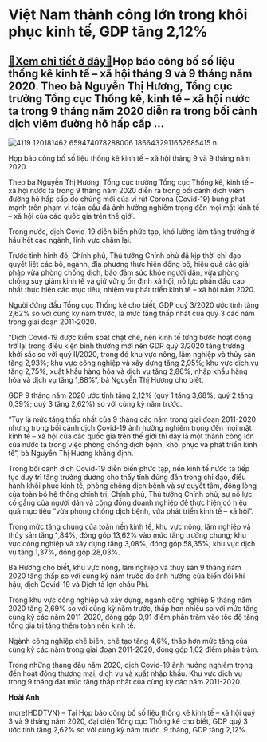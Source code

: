 Việt Nam thành công lớn trong khôi phục kinh tế, GDP tăng 2,12%
===============================================================

[:gift:Xem chi tiết ở đây:gift:](https://hddtvn.com/viet-nam-thanh-cong-lon-trong-khoi-phuc-kinh-te-gdp-tang-212/)Họp báo công bố số liệu thống kê kinh tế – xã hội tháng 9 và 9 tháng năm 2020. Theo bà Nguyễn Thị Hương, Tổng cục trưởng Tổng cục Thống kê, kinh tế – xã hội nước ta trong 9 tháng năm 2020 diễn ra trong bối cảnh dịch viêm đường hô hấp cấp …
-----------------------------------------------------------------------------------------------------------------------------------------------------------------------------------------------------------------------------------------------





![4119 120181462 659474078288006 1866432911652685415 n](https://haiquanonline.com.vn/stores/news_dataimages/hienntt/092020/29/09/4119_120181462_659474078288006_1866432911652685415_n.jpg?rt=20200929101426 "undefined")


Họp báo công bố số liệu thống kê kinh tế – xã hội tháng 9 và 9 tháng năm 2020.



Theo bà Nguyễn Thị Hương, Tổng cục trưởng Tổng cục Thống kê, kinh tế – xã hội nước ta trong 9 tháng năm 2020 diễn ra trong bối cảnh dịch viêm đường hô hấp cấp do chủng mới của vi rút Corona (Covid-19) bùng phát mạnh trên phạm vi toàn cầu đã ảnh hưởng nghiêm trọng đến mọi mặt kinh tế – xã hội của các quốc gia trên thế giới.


Trong nước, dịch Covid-19 diễn biến phức tạp, khó lường làm tăng trưởng ở hầu hết các ngành, lĩnh vực chậm lại.


Trước tình hình đó, Chính phủ, Thủ tướng Chính phủ đã kịp thời chỉ đạo quyết liệt các bộ, ngành, địa phương thực hiện đồng bộ, hiệu quả các giải pháp vừa phòng chống dịch, bảo đảm sức khỏe người dân, vừa phòng chống suy giảm kinh tế và giữ vững ổn định xã hội, nỗ lực phấn đấu cao nhất thực hiện các mục tiêu, nhiệm vụ phát triển kinh tế – xã hội năm 2020.


Người đứng đầu Tổng cục Thống kê cho biết, GDP quý 3/2020 ước tính tăng 2,62% so với cùng kỳ năm trước, là mức tăng thấp nhất của quý 3 các năm trong giai đoạn 2011-2020.


“Dịch Covid-19 được kiểm soát chặt chẽ, nền kinh tế từng bước hoạt động trở lại trong điều kiện bình thường mới nên GDP quý 3/2020 tăng trưởng khởi sắc so với quý II/2020, trong đó khu vực nông, lâm nghiệp và thủy sản tăng 2,93%; khu vực công nghiệp và xây dựng tăng 2,95%; khu vực dịch vụ tăng 2,75%, xuất khẩu hàng hóa và dịch vụ tăng 2,86%; nhập khẩu hàng hóa và dịch vụ tăng 1,88%”, bà Nguyễn Thị Hương cho biết.


GDP 9 tháng năm 2020 ước tính tăng 2,12% (quý 1 tăng 3,68%; quý 2 tăng 0,39%; quý 3 tăng 2,62%) so với cùng kỳ năm trước.


“Tuy là mức tăng thấp nhất của 9 tháng các năm trong giai đoạn 2011-2020 nhưng trong bối cảnh dịch Covid-19 ảnh hưởng nghiêm trọng đến mọi mặt kinh tế – xã hội của các quốc gia trên thế giới thì đây là một thành công lớn của nước ta trong việc phòng chống dịch bệnh, khôi phục và phát triển kinh tế”, bà Nguyễn Thị Hương khẳng định.


Trong bối cảnh dịch Covid-19 diễn biến phức tạp, nền kinh tế nước ta tiếp tục duy trì tăng trưởng dương cho thấy tính đúng đắn trong chỉ đạo, điều hành khôi phục kinh tế, phòng chống dịch bệnh và sự quyết tâm, đồng lòng của toàn bộ hệ thống chính trị, Chính phủ, Thủ tướng Chính phủ; sự nỗ lực, cố gắng của người dân và cộng đồng doanh nghiệp để thực hiện có hiệu quả mục tiêu “vừa phòng chống dịch bệnh, vừa phát triển kinh tế – xã hội”.


Trong mức tăng chung của toàn nền kinh tế, khu vực nông, lâm nghiệp và thủy sản tăng 1,84%, đóng góp 13,62% vào mức tăng trưởng chung; khu vực công nghiệp và xây dựng tăng 3,08%, đóng góp 58,35%; khu vực dịch vụ tăng 1,37%, đóng góp 28,03%.


Bà Hương cho biết, khu vực nông, lâm nghiệp và thủy sản 9 tháng năm 2020 tăng thấp so với cùng kỳ năm trước do ảnh hưởng của biến đổi khí hậu, dịch Covid-19 và Dịch tả lợn châu Phi.


Trong khu vực công nghiệp và xây dựng, ngành công nghiệp 9 tháng năm 2020 tăng 2,69% so với cùng kỳ năm trước, thấp hơn nhiều so với mức tăng cùng kỳ các năm 2011-2020, đóng góp 0,91 điểm phần trăm vào tốc độ tăng tổng giá trị tăng thêm toàn nền kinh tế.


Ngành công nghiệp chế biến, chế tạo tăng 4,6%, thấp hơn mức tăng của cùng kỳ các năm trong giai đoạn 2011-2020, đóng góp 1,02 điểm phần trăm.


Trong những tháng đầu năm 2020, dịch Covid-19 ảnh hưởng nghiêm trọng đến hoạt động thương mại, dịch vụ và xuất nhập khẩu. Khu vực dịch vụ trong 9 tháng đạt mức tăng thấp nhất của cùng kỳ các năm 2011-2020.




**Hoài Anh**



more(HDDTVN) – Tại Họp báo công bố số liệu thống kê kinh tế – xã hội quý 3 và 9 tháng năm 2020, đại diện Tổng cục Thống kê cho biết, GDP quý 3 ước tính tăng 2,62% so với cùng kỳ năm trước. 9 tháng, GDP tăng 2,12%.

